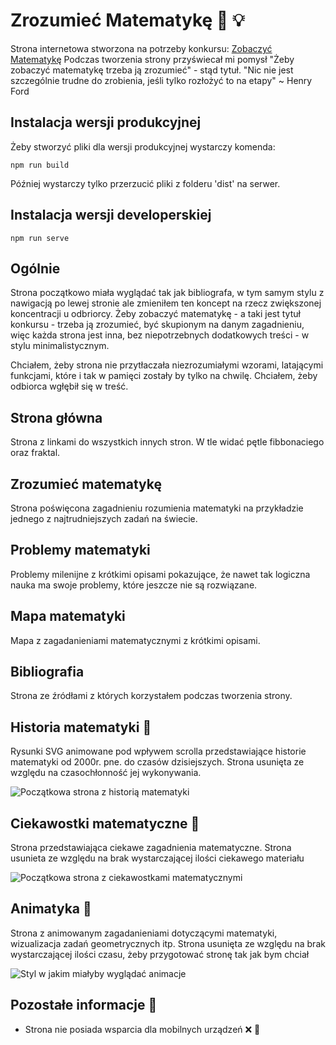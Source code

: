# Zrozumieć Matematykę :key: :bulb:

Strona internetowa stworzona na potrzeby konkursu:  [Zobaczyć Matematykę](http://www.zobaczycmatematyke.pl/)
Podczas tworzenia strony przyświecał mi pomysł "Żeby zobaczyć matematykę trzeba ją zrozumieć" - stąd tytuł.
"Nic nie jest szczególnie trudne do zrobienia, jeśli tylko rozłożyć to na etapy" ~ Henry Ford

## Instalacja wersji produkcyjnej
Żeby stworzyć pliki dla wersji produkcyjnej wystarczy komenda:
```bath
npm run build
```
Później wystarczy tylko przerzucić pliki z folderu 'dist' na serwer. 

## Instalacja wersji developerskiej
```bath
npm run serve
```
## Ogólnie
Strona początkowo miała wyglądać tak jak bibliografa, w tym samym stylu z nawigacją po lewej stronie ale zmieniłem ten 
koncept na rzecz zwiększonej koncentracji u odbriorcy. Żeby zobaczyć matematykę - a taki jest tytuł konkursu - trzeba ją zrozumieć, być
skupionym na danym zagadnieniu, więc każda strona jest inna, bez niepotrzebnych dodatkowych treści - w stylu minimalistycznym.

Chciałem, żeby strona nie przytłaczała niezrozumiałymi wzorami, latającymi funkcjami, które i tak w pamięci zostały by tylko na chwilę. Chciałem, żeby
odbiorca wgłębił się w treść. 

## Strona główna
Strona z linkami do wszystkich innych stron. W tle widać pętle fibbonaciego oraz fraktal.

## Zrozumieć matematykę
Strona poświęcona zagadnieniu rozumienia matematyki na przykładzie jednego z najtrudniejszych zadań na świecie.

## Problemy matematyki
Problemy milenijne z krótkimi opisami pokazujące, że nawet tak logiczna nauka ma swoje problemy, które jeszcze nie są rozwiązane.

## Mapa matematyki
Mapa z zagadanieniami matematycznymi z krótkimi opisami.

## Bibliografia
Strona ze źródłami z których korzystałem podczas tworzenia strony.

## Historia matematyki :construction:
Rysunki SVG animowane pod wpływem scrolla przedstawiające historie matematyki od 2000r. pne. do czasów dzisiejszych.
Strona usunięta ze względu na czasochłonność jej wykonywania.

![Początkowa strona z historią matematyki](https://lh3.googleusercontent.com/gM0ltr-TM7nzjoVMn1dR6sAgf849Dsdut-CK6AjFPTcRB5FB3LVB8SoemF3dBk8KHfvvD0Q8HCi3rHvsbV2l9umln50J0rBg1ku-zwXaC1QyohJT-Hvcr6l6y600AJLuJpSLp6qGwNimZBDdmiQeIE1PkuWYV9LXhE0FLP8-BuZhhEqzaQqdtCUYDFw2iUcFTIw9UN4FPzlCf8Ed2QSi6gk2LyHk52bIdBiAWpVjvqpsTWNK4EdcnlXdungODFlpF3Rgf0jcrZtOffaLKrAgh5ZlTrGglItICLYVDayG4mDsCoLPNE1AAJT477TGleOF9hXRY4B_2YbuKmNWGXekgcHGkAim8HpLJjJO3PZOQeqL2S3OH0JnIpXL03Y_30Sz8-aw2-v-toEu9cpYSXb0MYguZ0CQF1z31tXNcvwwjGAWA8d1kT1ZaPKfI55IM4odTQohbSAXJdgH4-407107UnsqXcdMDksyywHzQCDPuKx6V04p_4QmX-lSc8Il0xGb2QhLNtMcPHUrbmzQAukDPQfwTS892ET3eyWKFaSyEeru8uZhBAgJk9TAbCCEgHHwIQf4mLvW2FnwFwuWrMQ4d4B9j9lc6o-SJw6u5Fyg3hh5D4Lyxs3cwcc8QUtYix4-nMotWBiy_RmQEVJauFYPaq2x81NA1EjYOr4jNyg2tYVMkTJTC1n72EqMTUMxzWOuv5tXJWOZOEhChJ55ANKGLslllxF7bPYXQgekSEktS2O9X5c=w1695-h937-no)

## Ciekawostki matematyczne :construction:
Strona przedstawiająca ciekawe zagadnienia matematyczne.
Strona usunieta ze względu na brak wystarczającej ilości ciekawego materiału

![Początkowa strona z ciekawostkami matematycznymi](https://lh3.googleusercontent.com/rI80u6FpZ2BooXHAyGwEQmbrSTuZ2DjbvG2uPrtdM33iqks2n3fII7ZnLG_xrFtGkevxNWdw5Ji8rtwG3NXab4DwKhVrDs96T3zzSBMNhSLvkSGdyvPGQ_KFnNw2d6cu40dR8e8vaw0no1ILXyb8vp5Y3Rf9vvdws_iINxmNOGCFhSXG1dxqoSC2kpEyKVrRFHVdFEV976B0ofc33sN3cZYW3weRunXZ_VNIxxUGKD7Bxs8S78kA_Wt_RWIxhhe6odY0Jp6OcNHC8x5ra4z9e_6AJay3BVzu1BRbLLvhLsdGaL65SmEUYf_m2l922qaSuGOld7m2OQk5j03pJYansDCESnp48LEVXC_4RN8z08n6vHlZ44_9Zpa2sd7P000u3HRBTPzmOkYMqS6_5MQPXaC2LQY72o2rRxhCNYyC8ljqbn4AGt3R1WeU4pTnj8jV6mJ_bi5IDhZv5Rrtca14tbmxyyBgfLkv7Qrj0b0cHO0cLMyj-vuQ-fTxFzpUAtAMh3f6R1bNcabAH-edCPDVKZZ_zvmC_Ts3v82Xhvq_Dx8S-6hSZ65aXgTP3wpLL6rnHEvM0sJk-wldEvWp7ihdIjADD-oOLlJTAeBT63XvLH9rMMGax9XXLZkOEf1E1c01oahs9ztaqzhYn7oOiJ1dLTy3yaRkQ-TMFGGaQRAx5Vd2MEsIORURFOVFF0lxXebcu1sJla2tKwIzxmUl8KzFA6w8EUHE-dbVgmhqymLR4sSS5BQ=w1668-h937-no)

## Animatyka :construction:
Strona z animowanym zagadanieniami dotyczącymi matematyki, wizualizacja zadań geometrycznych itp.
Strona usunięta ze względu na brak wystarczającej ilości czasu, żeby przygotować stronę tak jak bym chciał

![Styl w jakim miałyby wyglądać animacje](https://www.mathwarehouse.com/animated-gifs/images/geometry/area-of-parallelogram-animated-gif.gif)

## Pozostałe informacje :mag_right:
- Strona nie posiada wsparcia dla mobilnych urządzeń :x: :iphone:
